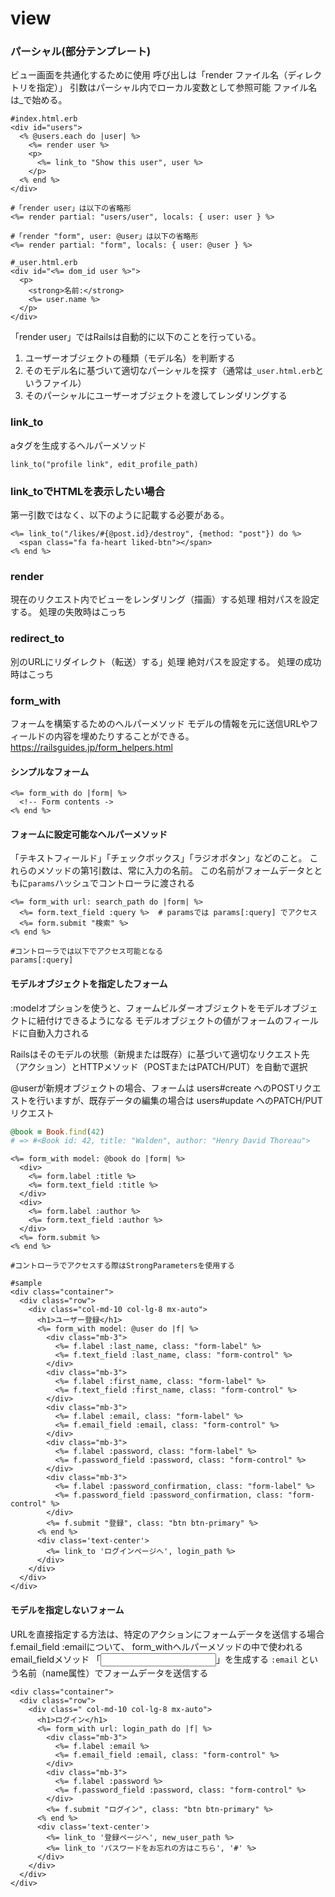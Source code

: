 # view

### パーシャル(部分テンプレート)

ビュー画面を共通化するために使用
呼び出しは「render ファイル名（ディレクトリを指定）」
引数はパーシャル内でローカル変数として参照可能
ファイル名は_で始める。

```erb
#index.html.erb
<div id="users">
  <% @users.each do |user| %>
    <%= render user %>
    <p>
      <%= link_to "Show this user", user %>
    </p>
  <% end %>
</div>

#「render user」は以下の省略形
<%= render partial: "users/user", locals: { user: user } %>

#「render "form", user: @user」は以下の省略形
<%= render partial: "form", locals: { user: @user } %>
```

```erb
#_user.html.erb
<div id="<%= dom_id user %>">
  <p>
    <strong>名前:</strong>
    <%= user.name %>
  </p>
</div>
```

「render user」ではRailsは自動的に以下のことを行っている。

1. ユーザーオブジェクトの種類（モデル名）を判断する
2. そのモデル名に基づいて適切なパーシャルを探す（通常は`_user.html.erb`というファイル）
3. そのパーシャルにユーザーオブジェクトを渡してレンダリングする

### link_to

aタグを生成するヘルパーメソッド

```erb
link_to("profile link", edit_profile_path)
```

### link_toでHTMLを表示したい場合

第一引数ではなく、以下のように記載する必要がある。

```erb
<%= link_to("/likes/#{@post.id}/destroy", {method: "post"}) do %>
  <span class="fa fa-heart liked-btn"></span>
<% end %>   
```

### render

現在のリクエスト内でビューをレンダリング（描画）する処理
相対パスを設定する。
処理の失敗時はこっち

### redirect_to

別のURLにリダイレクト（転送）する」処理
絶対パスを設定する。
処理の成功時はこっち

### form_with

フォームを構築するためのヘルパーメソッド
モデルの情報を元に送信URLやフィールドの内容を埋めたりすることができる。
https://railsguides.jp/form_helpers.html

#### シンプルなフォーム

```erb
<%= form_with do |form| %>
  <!-- Form contents ->
<% end %>
```

#### フォームに設定可能なヘルパーメソッド

「テキストフィールド」「チェックボックス」「ラジオボタン」などのこと。
これらのメソッドの第1引数は、常に入力の名前。
この名前がフォームデータとともに`params`ハッシュでコントローラに渡される

```erb
<%= form_with url: search_path do |form| %>
  <%= form.text_field :query %>  # paramsでは params[:query] でアクセス
  <%= form.submit "検索" %>
<% end %>

#コントローラでは以下でアクセス可能となる
params[:query]
```

#### モデルオブジェクトを指定したフォーム

:modelオプションを使うと、フォームビルダーオブジェクトをモデルオブジェクトに紐付けできるようになる
モデルオブジェクトの値がフォームのフィールドに自動入力される

Railsはそのモデルの状態（新規または既存）に基づいて適切なリクエスト先（アクション）とHTTPメソッド（POSTまたはPATCH/PUT）を自動で選択

@userが新規オブジェクトの場合、フォームは users#create へのPOSTリクエストを行いますが、既存データの編集の場合は users#update へのPATCH/PUTリクエスト

```ruby
@book = Book.find(42)
# => #<Book id: 42, title: "Walden", author: "Henry David Thoreau">
```

```erb
<%= form_with model: @book do |form| %>
  <div>
    <%= form.label :title %>
    <%= form.text_field :title %>
  </div>
  <div>
    <%= form.label :author %>
    <%= form.text_field :author %>
  </div>
  <%= form.submit %>
<% end %>

#コントローラでアクセスする際はStrongParametersを使用する
```

```erb
#sample
<div class="container">
  <div class="row">
    <div class="col-md-10 col-lg-8 mx-auto">
      <h1>ユーザー登録</h1>
      <%= form_with model: @user do |f| %>
        <div class="mb-3">
          <%= f.label :last_name, class: "form-label" %>
          <%= f.text_field :last_name, class: "form-control" %>
        </div>
        <div class="mb-3">
          <%= f.label :first_name, class: "form-label" %>
          <%= f.text_field :first_name, class: "form-control" %>
        </div>
        <div class="mb-3">
          <%= f.label :email, class: "form-label" %>
          <%= f.email_field :email, class: "form-control" %>
        </div>
        <div class="mb-3">
          <%= f.label :password, class: "form-label" %>
          <%= f.password_field :password, class: "form-control" %>
        </div>
        <div class="mb-3">
          <%= f.label :password_confirmation, class: "form-label" %>
          <%= f.password_field :password_confirmation, class: "form-control" %>
        </div>
        <%= f.submit "登録", class: "btn btn-primary" %>
      <% end %>
      <div class='text-center'>
        <%= link_to 'ログインページへ', login_path %>
      </div>
    </div>
  </div>
</div>
```

#### モデルを指定しないフォーム

URLを直接指定する方法は、特定のアクションにフォームデータを送信する場合
f.email_field :emailについて、
form_withヘルパーメソッドの中で使われるemail_fieldメソッド
「<input type="email">」を生成する
`:email` という名前（name属性）でフォームデータを送信する

```erb
<div class="container">
  <div class="row">
    <div class=" col-md-10 col-lg-8 mx-auto">
      <h1>ログイン</h1>
      <%= form_with url: login_path do |f| %>
        <div class="mb-3">
          <%= f.label :email %>
          <%= f.email_field :email, class: "form-control" %>
        </div>
        <div class="mb-3">
          <%= f.label :password %>
          <%= f.password_field :password, class: "form-control" %>
        </div>
        <%= f.submit "ログイン", class: "btn btn-primary" %>
      <% end %>
      <div class='text-center'>
        <%= link_to '登録ページへ', new_user_path %>
        <%= link_to 'パスワードをお忘れの方はこちら', '#' %>
      </div>
    </div>
  </div>
</div>
```




